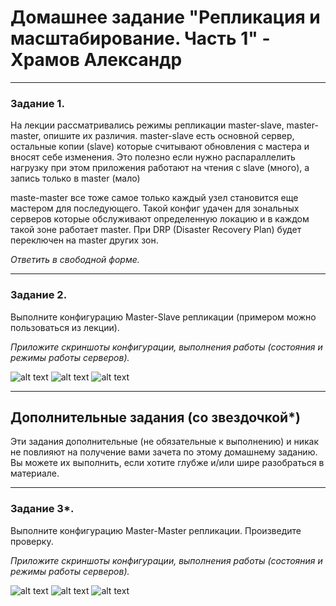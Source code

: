 # Домашнее задание  "Репликация и масштабирование. Часть 1" - Храмов Александр

---

### Задание 1.

На лекции рассматривались режимы репликации master-slave, master-master, опишите их различия.
master-slave есть основной сервер, остальные копии (slave) которые считывают обновления с мастера и вносят себе изменения. 
Это полезно если нужно распараллелить нагрузку при этом приложения работают на чтения с slave (много), а запись только в master (мало)

maste-master все тоже самое только каждый узел становится еще мастером для последующего. Такой конфиг удачен для зональных серверов которые обслуживают 
определенную локацию и в каждом такой зоне работает master. При DRP (Disaster Recovery Plan)  будет переключен на master других зон. 

*Ответить в свободной форме.*

---

### Задание 2.

Выполните конфигурацию Master-Slave репликации (примером можно пользоваться из лекции).

*Приложите скриншоты конфигурации, выполнения работы (состояния и режимы работы серверов).*


![alt text](https://github.com/vasev85/sql_replication1/blob/main/screens/ex2-1.png?raw=true)
![alt text](https://github.com/vasev85/sql_replication1/blob/main/screens/ex2-2.png?raw=true)
![alt text](https://github.com/vasev85/sql_replication1/blob/main/screens/ex2-3.png?raw=true)


---

## Дополнительные задания (со звездочкой*)

Эти задания дополнительные (не обязательные к выполнению) и никак не повлияют на получение вами зачета по этому домашнему заданию. Вы можете их выполнить, если хотите глубже и/или шире разобраться в материале.

---

### Задание 3*. 

Выполните конфигурацию Master-Master репликации. Произведите проверку.

*Приложите скриншоты конфигурации, выполнения работы (состояния и режимы работы серверов).*

![alt text](https://github.com/vasev85/sql_replication1/blob/main/screens/ex3-1.png?raw=true)
![alt text](https://github.com/vasev85/sql_replication1/blob/main/screens/ex3-2.png?raw=true)
![alt text](https://github.com/vasev85/sql_replication1/blob/main/screens/ex3-3.png?raw=true)
